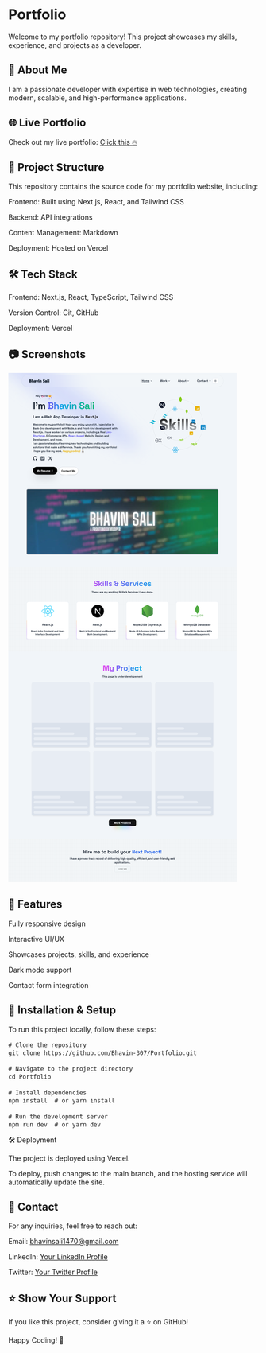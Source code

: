 # Portfolio

Welcome to my portfolio repository! This project showcases my skills, experience, and projects as a developer.

## 🚀 About Me

I am a passionate developer with expertise in web technologies, creating modern, scalable, and high-performance applications.

## 🌐 Live Portfolio

Check out my live portfolio: [Click this 🔥](https://portfolio-one-bay-58.vercel.app/)

## 📁 Project Structure

This repository contains the source code for my portfolio website, including:

Frontend: Built using Next.js, React, and Tailwind CSS 

Backend: API integrations 

Content Management: Markdown

Deployment: Hosted on Vercel

## 🛠️ Tech Stack

Frontend: Next.js, React, TypeScript, Tailwind CSS 

Version Control: Git, GitHub

Deployment: Vercel 

## 📷 Screenshots

![SS](</public/full ss.png>)

## 📌 Features

Fully responsive design

Interactive UI/UX

Showcases projects, skills, and experience

Dark mode support 

Contact form integration 

## 🚀 Installation & Setup

To run this project locally, follow these steps:
```
# Clone the repository
git clone https://github.com/Bhavin-307/Portfolio.git

# Navigate to the project directory
cd Portfolio

# Install dependencies
npm install  # or yarn install

# Run the development server
npm run dev  # or yarn dev
```
🛠️ Deployment

The project is deployed using Vercel.

To deploy, push changes to the main branch, and the hosting service will automatically update the site.

## 👤 Contact

For any inquiries, feel free to reach out:

Email: bhavinsali1470@gmail.com

LinkedIn: [Your LinkedIn Profile](https://www.linkedin.com/in/bhavin-s307/)

Twitter: [Your Twitter Profile](https://x.com/bhavin_sali307)

## ⭐ Show Your Support

If you like this project, consider giving it a ⭐ on GitHub!

Happy Coding! 🚀

